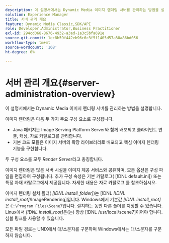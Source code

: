 ```yaml
---
description: 이 설명서에서는 Dynamic Media 이미지 렌더링 서버를 관리하는 방법을 설명합니다.
solution: Experience Manager
title: 서버 관리 개요
feature: Dynamic Media Classic,SDK/API
role: Developer,Administrator,Business Practitioner
exl-id: 294cd068-8676-4932-a3ad-1a3c5bfa691e
source-git-commit: 1ec8b59f442eb96c6c3f5f1405d57a38a86bd056
workflow-type: tm+mt
source-wordcount: '168'
ht-degree: 0%

---
```


# 서버 관리 개요{#server-administration-overview}

이 설명서에서는 Dynamic Media 이미지 렌더링 서버를 관리하는 방법을 설명합니다.

이미지 렌더링은 다음 두 가지 주요 구성 요소로 구성됩니다.

* Java 패키지는 Image Serving Platform Server와 함께 배포되고 클라이언트 연결, 캐싱, 자료 카탈로그를 관리합니다.
* 기본 코드 모듈은 이미지 서버의 확장 라이브러리로 배포되고 핵심 이미지 렌더링 기능을 구현합니다.

두 구성 요소를 모두 *Render Server*&#x200B;라고 총칭합니다.

이미지 렌더링은 많은 서버 시설을 이미지 제공 서비스와 공유하며, 모든 옵션은 구성 파일을 편집하여 구성됩니다. 추가 구성 속성은 기본 카탈로그( [!DNL default.ini]) 또는 특정 자재 카탈로그에서 제공됩니다. 자세한 내용은 자료 카탈로그 를 참조하십시오.

이미지 렌더링 설치 폴더( *[!DNL install_folder]*)는 [!DNL *[!DNL install_root]*/ImageRendering]입니다. Windows에서 기본값 *[!DNL install_root]*&#x200B;은 `C:\Program Files\Scene7`입니다. 설치하는 동안 다른 폴더를 지정할 수 있습니다. Linux에서 *[!DNL install_root]*&#x200B;은(는) 항상 [!DNL /usr/local/scene7]이어야 합니다. 심볼 링크를 사용할 수 있습니다.

모든 파일 경로는 UNIX에서 대/소문자를 구분하며 Windows에서는 대/소문자를 구분하지 않습니다.
